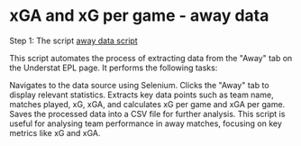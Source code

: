 ﻿# xGA and xG per game - away data

Step 1: The script [away data script](new_folder/awaydatascript.png)

This script automates the process of extracting data from the "Away" tab on the Understat EPL page. It performs the following tasks:

Navigates to the data source using Selenium.
Clicks the "Away" tab to display relevant statistics.
Extracts key data points such as team name, matches played, xG, xGA, and calculates xG per game and xGA per game.
Saves the processed data into a CSV file for further analysis.
This script is useful for analysing team performance in away matches, focusing on key metrics like xG and xGA.
